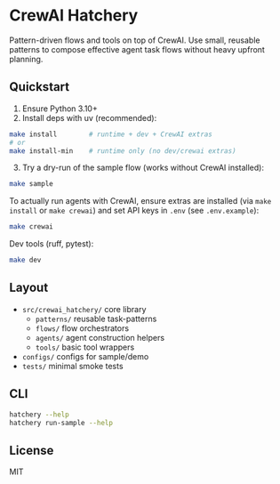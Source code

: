 # CrewAI Hatchery

Pattern-driven flows and tools on top of CrewAI. Use small, reusable patterns to compose effective agent task flows without heavy upfront planning.

## Quickstart

1. Ensure Python 3.10+
2. Install deps with uv (recommended):

```bash
make install        # runtime + dev + CrewAI extras
# or
make install-min    # runtime only (no dev/crewai extras)
```

3. Try a dry-run of the sample flow (works without CrewAI installed):

```bash
make sample
```

To actually run agents with CrewAI, ensure extras are installed (via `make install` or `make crewai`) and set API keys in `.env` (see `.env.example`):

```bash
make crewai
```

Dev tools (ruff, pytest):

```bash
make dev
```

## Layout

- `src/crewai_hatchery/` core library
  - `patterns/` reusable task-patterns
  - `flows/` flow orchestrators
  - `agents/` agent construction helpers
  - `tools/` basic tool wrappers
- `configs/` configs for sample/demo
- `tests/` minimal smoke tests

## CLI

```bash
hatchery --help
hatchery run-sample --help
```

## License
MIT
